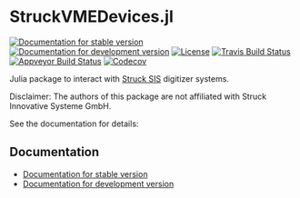 # StruckVMEDevices.jl

[![Documentation for stable version](https://img.shields.io/badge/docs-stable-blue.svg)](https://oschulz.github.io/StruckVMEDevices.jl/stable)
[![Documentation for development version](https://img.shields.io/badge/docs-dev-blue.svg)](https://oschulz.github.io/StruckVMEDevices.jl/dev)
[![License](http://img.shields.io/badge/license-MIT-brightgreen.svg?style=flat)](LICENSE.md)
[![Travis Build Status](https://travis-ci.com/oschulz/StruckVMEDevices.jl.svg?branch=master)](https://travis-ci.com/oschulz/StruckVMEDevices.jl)
[![Appveyor Build Status](https://ci.appveyor.com/api/projects/status/github/oschulz/StruckVMEDevices.jl?branch=master&svg=true)](https://ci.appveyor.com/project/oschulz/StruckVMEDevices-jl)
[![Codecov](https://codecov.io/gh/oschulz/StruckVMEDevices.jl/branch/master/graph/badge.svg)](https://codecov.io/gh/oschulz/StruckVMEDevices.jl)

Julia package to interact with [Struck SIS](https://www.struck.de/) digitizer
systems.

Disclaimer: The authors of this package are not affiliated with Struck
Innovative Systeme GmbH.

See the documentation for details:

## Documentation

* [Documentation for stable version](https://oschulz.github.io/StruckVMEDevices.jl/stable)
* [Documentation for development version](https://oschulz.github.io/StruckVMEDevices.jl/dev)

